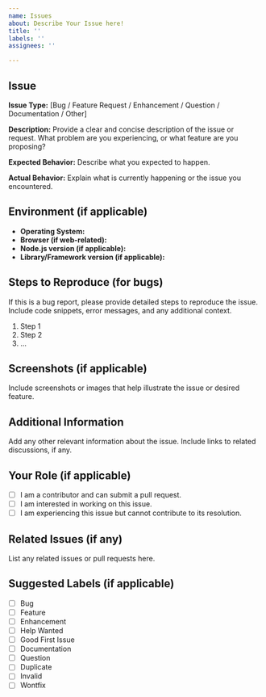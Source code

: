 ```yaml
---
name: Issues
about: Describe Your Issue here!
title: ''
labels: ''
assignees: ''

---
```


## Issue

**Issue Type:** [Bug / Feature Request / Enhancement / Question / Documentation / Other]

**Description:**
Provide a clear and concise description of the issue or request. What problem are you experiencing, or what feature are you proposing?

**Expected Behavior:**
Describe what you expected to happen.

**Actual Behavior:**
Explain what is currently happening or the issue you encountered.

## Environment (if applicable)

- **Operating System:**
- **Browser (if web-related):**
- **Node.js version (if applicable):**
- **Library/Framework version (if applicable):**

## Steps to Reproduce (for bugs)

If this is a bug report, please provide detailed steps to reproduce the issue. Include code snippets, error messages, and any additional context.

1. Step 1
2. Step 2
3. ...

## Screenshots (if applicable)

Include screenshots or images that help illustrate the issue or desired feature.

## Additional Information

Add any other relevant information about the issue. Include links to related discussions, if any.


## Your Role (if applicable)

- [ ] I am a contributor and can submit a pull request.
- [ ] I am interested in working on this issue.
- [ ] I am experiencing this issue but cannot contribute to its resolution.

## Related Issues (if any)

List any related issues or pull requests here.

## Suggested Labels (if applicable)

- [ ] Bug
- [ ] Feature
- [ ] Enhancement
- [ ] Help Wanted
- [ ] Good First Issue
- [ ] Documentation
- [ ] Question
- [ ] Duplicate
- [ ] Invalid
- [ ] Wontfix
